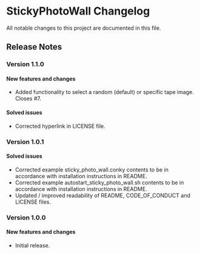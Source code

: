# StickyPhotoWall Changelog

All notable changes to this project are documented in this file. 

## Release Notes
### Version 1.1.0
#### New features and changes
- Added functionality to select a random (default) or specific tape image. Closes #7.

#### Solved issues
- Corrected hyperlink in LICENSE file.

### Version 1.0.1
#### Solved issues
- Corrected example sticky_photo_wall.conky contents to be in accordance with installation instructions in README.
- Corrected example autostart_sticky_photo_wall.sh contents to be in accordance with installation instructions in README.
- Updated / improved readability of README, CODE_OF_CONDUCT and LICENSE files.

### Version 1.0.0
#### New features and changes
- Initial release.